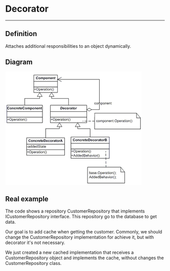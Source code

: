 # Decorator

---

## Definition

Attaches additional responsibilities to an object dynamically.

## Diagram

![decorator](decorator.png)

## Real example

The code shows a repository CustomerRepository that implements ICustomerRepository interface. This repository go to the database to get data.

Our goal is to add cache when getting the customer. Commonly, we should change the CustomerRepository implementation for achieve it, but with decorator it's not necessary.

We just created a new cached implementation that receives a CustomerRepository object and implements the cache, without changes the CustomerRepository class.